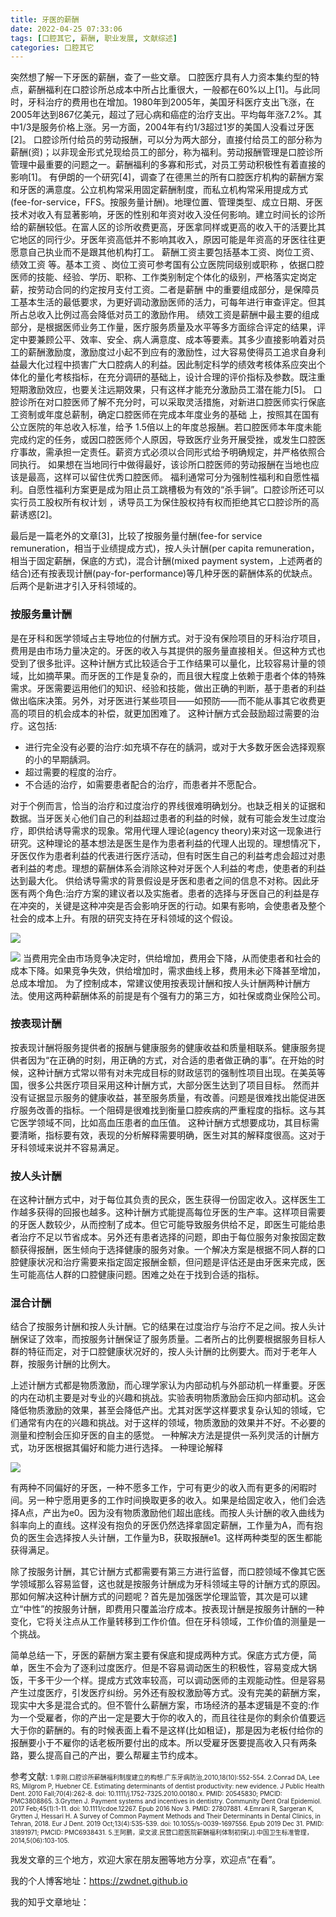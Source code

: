 ```yaml
---
title: 牙医的薪酬
date: 2022-04-25 07:33:06
tags: [口腔其它, 薪酬, 职业发展, 文献综述]
categories: 口腔其它
---
```

突然想了解一下牙医的薪酬，查了一些文章。
口腔医疗具有人力资本集约型的特点，薪酬福利在口腔诊所总成本中所占比重很大，一般都在60%以上[1]。与此同时，牙科治疗的费用也在增加。1980年到2005年，美国牙科医疗支出飞涨，在2005年达到867亿美元，超过了冠心病和癌症的治疗支出。平均每年涨7.2%。其中1/3是服务价格上涨。另一方面，2004年有约1/3超过1岁的美国人没看过牙医[2]。
口腔诊所付给员的劳动报酬，可以分为两大部分，直接付给员工的部分称为薪酬(资)；以非现金形式兑现给员工的部分，称为福利。劳动报酬管理是口腔诊所管理中最重要的问题之一。薪酬福利的多寡和形式，对员工劳动积极性有着直接的影响[1]。
有伊朗的一个研究[4]，调查了在德黑兰的所有口腔医疗机构的薪酬方案和牙医的满意度。公立机构常采用固定薪酬制度，而私立机构常采用提成方式(fee-for-service，FFS。按服务量计酬)。地理位置、管理类型、成立日期、牙医技术对收入有显著影响，牙医的性别和年资对收入没任何影响。建立时间长的诊所给的薪酬较低。在富人区的诊所收费更高，牙医拿同样或更高的收入干的活要比其它地区的同行少。牙医年资高低并不影响其收入，原因可能是年资高的牙医往往更愿意自己执业而不是跟其他机构打工。
薪酬工资主要包括基本工资、岗位工资、绩效工资 等。基本工资 、岗位工资可参考国有公立医院同级别或职称 ，依据口腔医师的技能、经验、学历、职称、工作类别制定个体化的级别，严格落实定岗定薪，按劳动合同的约定按月支付工资。二者是薪酬 中的重要组成部分，是保障员工基本生活的最低要求，为更好调动激励医师的活力，可每年进行审查评定。但其所占总收入比例过高会降低对员工的激励作用。
绩效工资是薪酬中最主要的组成部分，是根据医师业务工作量，医疗服务质量及水平等多方面综合评定的结果，评定中要兼顾公平、效率、安全、病人满意度、成本等要素。其多少直接影响着对员工的薪酬激励度，激励度过小起不到应有的激励性，过大容易使得员工追求自身利益最大化过程中损害广大口腔病人的利益。因此制定科学的绩效考核体系应突出个体化的量化考核指标，在充分调研的基础上，设计合理的评价指标及参数。既注重短期激励效应，也要关注远期效果，只有这样才能充分激励员工潜在能力[5]。
口腔诊所在对口腔医师了解不充分时，可以采取灵活措施，对新进口腔医师实行保底工资制或年度总薪制，确定口腔医师在完成本年度业务的基础  上，按照其在国有公立医院的年总收入标准，给予  1.5倍以上的年度总报酬。若口腔医师本年度未能  完成约定的任务，或因口腔医师个人原因，导致医疗业务开展受挫，或发生口腔医疗事故，需承担一定责任。薪资方式必须以合同形式给予明确规定，并严格依照合同执行。
如果想在当地同行中做得最好，该诊所口腔医师的劳动报酬在当地也应该是最高，这样可以留住优秀口腔医师。
福利通常可分为强制性福利和自愿性福利。自愿性福利方案更是成为阻止员工跳槽极为有效的“杀手锏”。口腔诊所还可以实行员工股权所有权计划 ，诱导员工为保住股权持有权而拒绝其它口腔诊所的高薪诱惑[2]。

最后是一篇老外的文章[3]，比较了按服务量付酬(fee-for service remuneration，相当于业绩提成方式)，按人头计酬(per capita remuneration，相当于固定薪酬，保底的方式)，混合计酬(mixed payment system，上述两者的结合)还有按表现计酬(pay-for-performance)等几种牙医的薪酬体系的优缺点。后两个是新进才引入牙科领域的。
### 按服务量计酬
是在牙科和医学领域占主导地位的付酬方式。对于没有保险项目的牙科治疗项目，费用是由市场力量决定的。牙医的收入与其提供的服务量直接相关。但这种方式也受到了很多批评。这种计酬方式比较适合于工作结果可以量化，比较容易计量的领域，比如摘苹果。而牙医的工作是复杂的，而且很大程度上依赖于患者个体的特殊需求。牙医需要运用他们的知识、经验和技能，做出正确的判断，基于患者的利益做出临床决策。另外，对牙医进行某些项目——如预防——而不能从事其它收费更高的项目的机会成本的补偿，就更加困难了。
这种计酬方式会鼓励超过需要的治疗。这包括:
- 进行完全没有必要的治疗:如充填不存在的龋洞，或对于大多数牙医会选择观察的小的早期龋洞。
- 超过需要的程度的治疗。
- 不合适的治疗，如需要患者配合的治疗，而患者并不愿配合。

对于个例而言，恰当的治疗和过度治疗的界线很难明确划分。也缺乏相关的证据和数据。当牙医关心他们自己的利益超过患者的利益的时候，就有可能会发生过度治疗，即供给诱导需求的现象。常用代理人理论(agency theory)来对这一现象进行研究。这种理论的基本想法是医生是作为患者利益的代理人出现的。理想情况下，牙医仅作为患者利益的代表进行医疗活动，但有时医生自己的利益考虑会超过对患者利益的考虑。理想的薪酬体系会消除这种对牙医个人利益的考虑，使患者的利益达到最大化。
供给诱导需求的背景假设是牙医和患者之间的信息不对称。因此牙医有两个角色:治疗方案的建议者以及实施者。患者的选择与牙医自己的利益是存在冲突的，关键是这种冲突是否会影响牙医的行动。如果有影响，会使患者及整个社会的成本上升。有限的研究支持在牙科领域的这个假设。

![](https://zymblog-1258069789.cos.ap-chengdu.myqcloud.com/blog0293-salary/01.jpg)

![](https://zymblog-1258069789.cos.ap-chengdu.myqcloud.com/blog0293-salary/02.jpg)
当费用完全由市场竞争决定时，供给增加，费用会下降，从而使患者和社会的成本下降。如果竞争失效，供给增加时，需求曲线上移，费用未必下降甚至增加，总成本增加。
为了控制成本，常建议使用按表现计酬和按人头计酬两种计酬方法。使用这两种薪酬体系的前提是有个强有力的第三方，如社保或商业保险公司。

### 按表现计酬
按表现计酬将服务提供者的报酬与健康服务的健康收益和质量相联系。健康服务提供者因为“在正确的时刻，用正确的方式，对合适的患者做正确的事”。在开始的时候，这种计酬方式常以带有对未完成目标的财政惩罚的强制性项目出现。在美英等国，很多公共医疗项目采用这种计酬方式，大部分医生达到了项目目标。
然而并没有证据显示服务的健康收益，甚至服务质量，有改善。问题是很难找出能促进医疗服务改善的指标。一个阻碍是很难找到衡量口腔疾病的严重程度的指标。这与其它医学领域不同，比如高血压患者的血压值。
这种计酬方式想要成功，其目标需要清晰，指标要有效，表现的分析解释需要明确，医生对其的解释度很高。这对于牙科领域来说并不容易满足。
### 按人头计酬
在这种计酬方式中，对于每位其负责的民众，医生获得一份固定收入。这样医生工作越多获得的回报也越多。这种计酬方式能提高每位牙医的生产率。这样项目需要的牙医人数较少，从而控制了成本。但它可能导致服务供给不足，即医生可能给患者治疗不足以节省成本。另外还有患者选择的问题，即由于每位服务对象按固定数额获得报酬，医生倾向于选择健康的服务对象。一个解决方案是根据不同人群的口腔健康状况和治疗需要来指定固定报酬金额，但问题是评估还是由牙医来完成，医生可能高估人群的口腔健康问题。困难之处在于找到合适的指标。
### 混合计酬
结合了按服务计酬和按人头计酬。它的结果在过度治疗与治疗不足之间。按人头计酬保证了效率，而按服务计酬保证了服务质量。二者所占的比例要根据服务目标人群的特征而定，对于口腔健康状况好的，按人头计酬的比例要大。而对于老年人群，按服务计酬的比例大。

上述计酬方式都是物质激励，而心理学家认为内部动机与外部动机一样重要。牙医的内在动机主要是对专业的兴趣和挑战。实验表明物质激励会压抑内部动机。这会降低物质激励的效果，甚至会降低产出。尤其对医学这样要求复杂认知的领域，它们通常有内在的兴趣和挑战。对于这样的领域，物质激励的效果并不好。不必要的测量和控制会压抑牙医的自主的感觉。
一种解决方法是提供一系列灵活的计酬方式，功牙医根据其偏好和能力进行选择。
一种理论解释

![](https://zymblog-1258069789.cos.ap-chengdu.myqcloud.com/blog0293-salary/03.jpg)

有两种不同偏好的牙医，一种不愿多工作，宁可有更少的收入而有更多的闲暇时间。另一种宁愿用更多的工作时间换取更多的收入。如果是给固定收入，他们会选择A点，产出为e0。因为没有物质激励他们超出底线。而按人头计酬的收入曲线为斜率向上的直线。这样没有抱负的牙医仍然选择拿固定薪酬，工作量为A，而有抱负的医生会选择按人头计酬，工作量为B，获取报酬e1。这样两种类型的医生都能获得满足。

除了按服务计酬，其它计酬方式都需要有第三方进行监督，而口腔领域不像其它医学领域那么容易监督，这也就是按服务计酬成为牙科领域主导的计酬方式的原因。那如何解决这种计酬方式的问题呢？首先是加强医学伦理监管，其次是可以建立“中性”的按服务计酬，即费用只覆盖治疗成本。按表现计酬是按服务计酬的一种变化，它将关注点从工作量转移到工作价值。但在牙科领域，工作价值的测量是一个挑战。


简单总结一下，牙医的薪酬方案主要有保底和提成两种方式。保底方式方便，简单，医生不会为了逐利过度医疗。但是不容易调动医生的积极性，容易变成大锅饭，干多干少一个样。提成方式效率较高，可以调动医师的主观能动性。但是容易产生过度医疗，引发医疗纠纷。另外还有股权激励等方式。没有完美的薪酬方案，现实中大多是混合式的。但不管什么薪酬方案，市场经济的基本逻辑是不变的:作为一个受雇者，你的产出一定是要大于你的收入的，而且往往是你的剩余价值要远大于你的薪酬的。有的时候表面上看不是这样(比如租证)，那是因为老板付给你的报酬要小于不雇你的话老板所要付出的成本。所以受雇牙医要提高收入只有两条路，要么提高自己的产出，要么帮雇主节约成本。




参考文献:
<font size=1>
1.李刚.口腔诊所薪酬福利制度建立的构想.广东牙病防治,2010,18(10):552-554.
2.Conrad DA, Lee RS, Milgrom P, Huebner CE. Estimating determinants of dentist productivity: new evidence. J Public Health Dent. 2010 Fall;70(4):262-8. doi: 10.1111/j.1752-7325.2010.00180.x. PMID: 20545830; PMCID: PMC3808865.
3.Grytten J. Payment systems and incentives in dentistry. Community Dent Oral Epidemiol. 2017 Feb;45(1):1-11. doi: 10.1111/cdoe.12267. Epub 2016 Nov 3. PMID: 27807881.
4.Emrani R, Sargeran K, Grytten J, Hessari H. A Survey of Common Payment Methods and Their Determinants in Dental Clinics, in Tehran, 2018. Eur J Dent. 2019 Oct;13(4):535-539. doi: 10.1055/s-0039-1697556. Epub 2019 Dec 31. PMID: 31891971; PMCID: PMC6938431.
5.王阿鹏，梁文波.民营口腔医院薪酬福利体制初探[J].中国卫生标准管理，2014,5(06):103-105.
</font>


我发文章的三个地方，欢迎大家在朋友圈等地方分享，欢迎点“在看”。

我的个人博客地址：https://zwdnet.github.io

我的知乎文章地址：